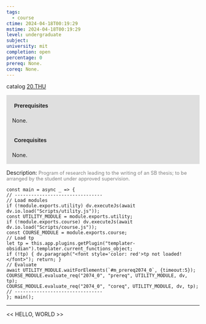 ```yaml
---
tags:
  - course
ctime: 2024-04-18T00:19:29
mstime: 2024-04-18T00:19:29
level: undergraduate
subject: 
university: mit
completion: open
percentage: 0
prereq: None.
coreq: None.
---
```


catalog [20.THU](http://student.mit.edu/catalog/m20a.html#20.THU)

<span style="display: block; padding: 15px; background-color: rgb(100, 100, 100, 0.2);"><font id="m_prereq2074_0" style="display: block; font-family: Arial, sans-serif; font-weight: bold; padding: 5px">Prerequisites</font><br><span id="prereq2074_0">None.</span></span>
<span style="display: block; padding: 15px; background-color: rgb(100, 100, 100, 0.2);"><font id="m_coreq2074_0" style="display: block; font-family: Arial, sans-serif; font-weight: bold; padding: 5px">Corequisites</font><br><span id="coreq2074_0">None.</span></span>

<font style="">Description:</font>
<font style="color: grey; font-size: 0.8rem;">Program of research leading to the writing of an SB thesis; to be arranged by the student under approved supervision.</font>

```dataviewjs
const main = async _ => {
// --------------------------------
// Load modules
if (!module.exports.utility) dv.executeJs(await dv.io.load("Scripts/utility.js"));
const UTILITY_MODULE = module.exports.utility;
if (!module.exports.course) dv.executeJs(await dv.io.load("Scripts/course.js"));
const COURSE_MODULE = module.exports.course;
// Load tp
let tp = this.app.plugins.getPlugin("templater-obsidian").templater.current_functions_object;
if (!tp) { dv.paragraph("<font style='color: red'>tp not loaded!</font>"); return; }
// Evaluate
await UTILITY_MODULE.waitForElements(`#m_prereq2074_0`, {timeout:5});
COURSE_MODULE.evaluate_req("2074_0", "prereq", UTILITY_MODULE, dv, tp);
COURSE_MODULE.evaluate_req("2074_0", "coreq", UTILITY_MODULE, dv, tp);
// --------------------------------
}; main();
```

---

<< HELLO, WORLD >>
